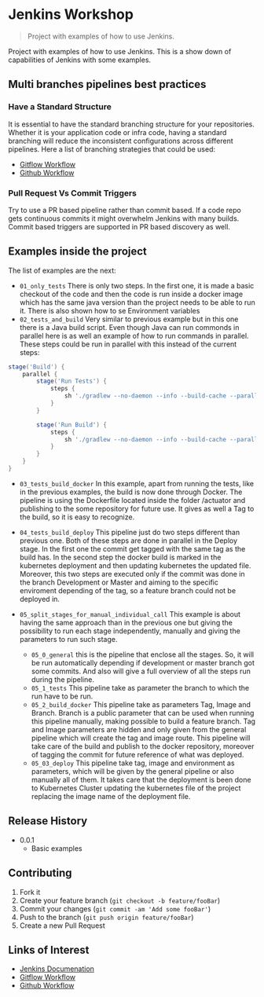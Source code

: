 # Jenkins Workshop

> Project with examples of how to use Jenkins.

Project with examples of how to use Jenkins. This is a show down of capabilities of Jenkins with
 some examples.

## Multi branches pipelines best practices

### Have a Standard Structure

It is essential to have the standard branching structure for your repositories. Whether it is your application code or 
infra code, having a standard branching will reduce the inconsistent configurations across different pipelines. Here
 a list of branching strategies that could be used:

* [Gitflow Workflow](https://www.atlassian.com/git/tutorials/comparing-workflows/gitflow-workflow)
* [Github Workflow](https://guides.github.com/introduction/flow/)

### Pull Request Vs Commit Triggers

Try to use a PR based pipeline rather than commit based. If a code repo gets continuous commits it might overwhelm 
Jenkins with many builds.
Commit based triggers are supported in PR based discovery as well.

## Examples inside the project

The list of examples are the next:

* `01_only_tests` There is only two steps. In the first one, it is made a basic checkout of the code and then the
 code is run inside a docker image which has the same java version than the project needs to be able to run it. There
  is also shown how to se Environment variables 
* `02_tests_and_build` Very similar to previous example but in this one there is a Java build script. Even though
 Java can run commonds in parallel here is as well an example of how to run commands in parallel. These steps could
  be run in parallel with this instead of the current steps:

```groovy
stage('Build') {
    parallel {
        stage('Run Tests') {
            steps {
                sh './gradlew --no-daemon --info --build-cache --parallel test'
            }
        }

        stage('Run Build') {
            steps {
                sh './gradlew --no-daemon --info --build-cache --parallel build'
            }
        }
    }
}
```

* `03_tests_build_docker` In this example, apart from running the tests, like in the previous examples, the build is
 now done through Docker. The pipeline is using the Dockerfile located inside the folder /actuator and publishing to
  the some repository for future use. It gives as well a Tag to the build, so it is easy to recognize.
  
* `04_tests_build_deploy` This pipeline just do two steps different than previous one. Both of these steps are done
 in parallel in the Deploy stage. In the first one the commit get tagged with the same tag as the build has. In the
  second step the docker build is marked in the kubernetes deployment and then updating kubernetes the updated file.
  Moreover, this two steps are executed only if the commit was done in the branch Development or
    Master and aiming to the specific enviroment depending of the tag, so a feature branch could not be deployed in.

* `05_split_stages_for_manual_individual_call` This example is about having the same approach than in the previous one
 but giving the possibility to run each stage independently, manually and giving the parameters to run such stage.
  * `05_0_general` this is the pipeline that enclose all the stages. So, it will be run automatically depending if
     development or master branch got some commits. And also will give a full overview of all the steps run during
      the pipeline.
  * `05_1_tests` This pipeline take as parameter the branch to which the run have to be run. 
  * `05_2_build_docker` This pipeline take as parameters Tag, Image and Branch. Branch is a public parameter that
     can be used when running this pipeline manually, making possible to build a feature branch. Tag and Image
      parameters are hidden and only given from the general pipeline which will create the tag and image route. This
       pipeline will take care of the build and publish to the docker repository, moreover of tagging the commit for
        future reference of what was deployed.
  * `05_03_deploy` This pipeline take tag, image and environment as parameters, which will be given by the general
     pipeline or also manually all of them. It takes care that the deployment is been done to Kubernetes Cluster updating the
      kubernetes file of the project replacing the image name of the deployment file.

## Release History

* 0.0.1
  * Basic examples

## Contributing

1. Fork it
2. Create your feature branch (`git checkout -b feature/fooBar`)
3. Commit your changes (`git commit -am 'Add some fooBar'`)
4. Push to the branch (`git push origin feature/fooBar`)
5. Create a new Pull Request

## Links of Interest

* [Jenkins Documenation](https://www.jenkins.io/doc/pipeline/tour/hello-world/)
* [Gitflow Workflow](https://www.atlassian.com/git/tutorials/comparing-workflows/gitflow-workflow)
* [Github Workflow](https://guides.github.com/introduction/flow/)

